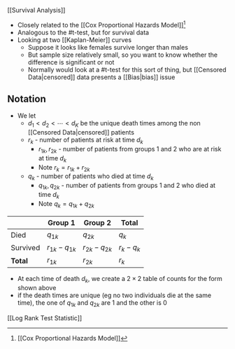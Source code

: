 [[Survival Analysis]]

- Closely related to the [[Cox Proportional Hazards Model]][^1]
- Analogous to the #t-test, but for survival data
- Looking at two [[Kaplan-Meier]] curves
    - Suppose it looks like females survive longer than males
    - But sample size relatively small, so you want to know whether the difference is significant or not
    - Normally would look at a #t-test for this sort of thing, but [[Censored Data|censored]] data presents a [[Bias|bias]] issue

## Notation

- We let
    - $d_1 < d_2 < \cdots < d_K$ be the unique death times among the non [[Censored Data|censored]] patients
    - $r_k$ - number of patients at risk at time $d_k$
        - $r_{1k}, r_{2k}$ - number of patients from groups 1 and 2 who are at risk at time $d_k$
        - Note $r_k = r_{1k} + r_{2k}$
    - $q_k$ - number of patients who died at time $d_k$
        - $q_{1k}, q_{2k}$ - number of patients from groups 1 and 2 who died at time $d_k$
        - Note $q_k = q_{1k} + q_{2k}$

|           | Group 1         | Group 2         | Total     |
| --------- | --------------- | --------------- | --------- |
| Died      | $q_{1k}$        | $q_{2k}$        | $q_k$     |
| Survived  | $r_{1k}-q_{1k}$ | $r_{2k}-q_{2k}$ | $r_k-q_k$ |
| **Total** | $r_{1k}$        | $r_{2k}$        | $r_k$     |

- At each time of death $d_k$, we create a $2 \times 2$ table of counts for the form shown above
- if the death times are unique (eg no two individuals die at the same time), the one of $q_{1k}$ and $q_{2k}$ are 1 and the other is 0

[[Log Rank Test Statistic]]


[^1]: [[Cox Proportional Hazards Model]]
